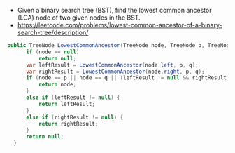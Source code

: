 - Given a binary search tree (BST), find the lowest common ancestor (LCA) node of two given nodes in the BST. <br/>
- https://leetcode.com/problems/lowest-common-ancestor-of-a-binary-search-tree/description/
```cs
public TreeNode LowestCommonAncestor(TreeNode node, TreeNode p, TreeNode q) {
      if (node == null)
          return null; 
      var leftResult = LowestCommonAncestor(node.left, p, q); 
      var rightResult = LowestCommonAncestor(node.right, p, q); 
      if (node == p || node == q || (leftResult != null && rightResult != null)) {
          return node; 
      }
      else if (leftResult != null) {
          return leftResult;
      }
      else if (rightResult != null) {
          return rightResult;
      }
      return null;
  }
```
